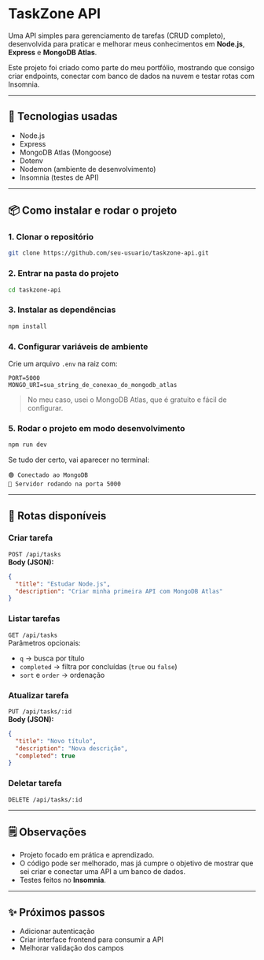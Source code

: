 # TaskZone API

Uma API simples para gerenciamento de tarefas (CRUD completo), desenvolvida para praticar e melhorar meus conhecimentos em **Node.js**, **Express** e **MongoDB Atlas**.

Este projeto foi criado como parte do meu portfólio, mostrando que consigo criar endpoints, conectar com banco de dados na nuvem e testar rotas com Insomnia.

---

## 🚀 Tecnologias usadas

- Node.js
- Express
- MongoDB Atlas (Mongoose)
- Dotenv
- Nodemon (ambiente de desenvolvimento)
- Insomnia (testes de API)

---

## 📦 Como instalar e rodar o projeto

### 1. Clonar o repositório
```bash
git clone https://github.com/seu-usuario/taskzone-api.git
```

### 2. Entrar na pasta do projeto
```bash
cd taskzone-api
```

### 3. Instalar as dependências
```bash
npm install
```

### 4. Configurar variáveis de ambiente
Crie um arquivo `.env` na raiz com:

```env
PORT=5000
MONGO_URI=sua_string_de_conexao_do_mongodb_atlas
```

> No meu caso, usei o MongoDB Atlas, que é gratuito e fácil de configurar.

### 5. Rodar o projeto em modo desenvolvimento
```bash
npm run dev
```

Se tudo der certo, vai aparecer no terminal:
```
🟢 Conectado ao MongoDB
🚀 Servidor rodando na porta 5000
```

---

## 📌 Rotas disponíveis

### Criar tarefa
`POST /api/tasks`  
**Body (JSON):**
```json
{
  "title": "Estudar Node.js",
  "description": "Criar minha primeira API com MongoDB Atlas"
}
```

### Listar tarefas
`GET /api/tasks`  
Parâmetros opcionais:
- `q` → busca por título  
- `completed` → filtra por concluídas (`true` ou `false`)  
- `sort` e `order` → ordenação

### Atualizar tarefa
`PUT /api/tasks/:id`  
**Body (JSON):**
```json
{
  "title": "Novo título",
  "description": "Nova descrição",
  "completed": true
}
```

### Deletar tarefa
`DELETE /api/tasks/:id`

---

## 🗒️ Observações
- Projeto focado em prática e aprendizado.
- O código pode ser melhorado, mas já cumpre o objetivo de mostrar que sei criar e conectar uma API a um banco de dados.
- Testes feitos no **Insomnia**.

---

## ✨ Próximos passos
- Adicionar autenticação
- Criar interface frontend para consumir a API
- Melhorar validação dos campos
